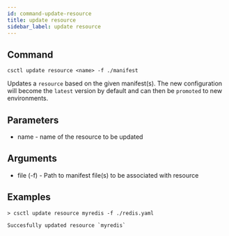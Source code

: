 ```yaml
---
id: command-update-resource
title: update resource
sidebar_label: update resource
---
```


## Command
`csctl update resource <name> -f ./manifest`

Updates a `resource` based on the given manifest(s). The new configuration will become the `latest` version by default and can then be `promoted` to new environments.

## Parameters
* name - name of the resource to be updated

## Arguments
* file (-f) - Path to manifest file(s) to be associated with resource

## Examples
```
> csctl update resource myredis -f ./redis.yaml

Succesfully updated resource `myredis`
```

